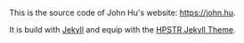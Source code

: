 This is the source code of John Hu's website: https://john.hu.

It is build with [Jekyll](https://jekyllrb.com/) and equip with the [HPSTR Jekyll Theme](https://github.com/mmistakes/hpstr-jekyll-theme). 
